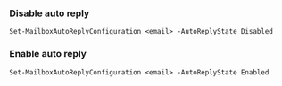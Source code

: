 ### Disable auto reply

```powerhsell
Set-MailboxAutoReplyConfiguration <email> -AutoReplyState Disabled
```

### Enable auto reply

```powerhsell
Set-MailboxAutoReplyConfiguration <email> -AutoReplyState Enabled
```